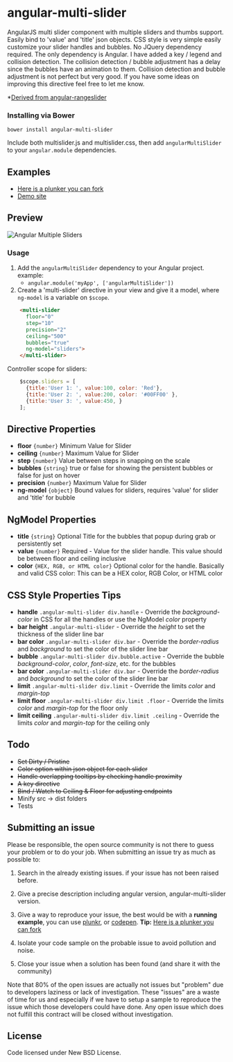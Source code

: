 angular-multi-slider
===================

AngularJS multi slider component with multiple sliders and thumbs support. Easily bind to 'value' and 'title' json objects. 
CSS style is very simple easily customize your slider handles and bubbles. No JQuery dependency required. The only dependency is Angular.
I have added a key / legend and collision detection. The collision detection / bubble adjustment has a delay since the bubbles 
have an animation to them. Collision detection and bubble adjustment is not perfect but very good. If you have some ideas on improving
this directive feel free to let me know.

*[Derived from angular-rangeslider](https://github.com/supertorio/angular-rangeslider-directive) 

### Installing via Bower
```
bower install angular-multi-slider
```
	
Include both multislider.js and multislider.css, then add `angularMultiSlider` to your `angular.module` dependencies.

## Examples

* [Here is a plunker you can fork](http://plnkr.co/edit/uTrlSK4R0iEhmg3mF2Cv?p=preview)
* [Demo site](http://keithfimreite.com/angular-multi-slider-directive.aspx)

## Preview

![Angular Multiple Sliders](http://keithfimreite.com/BlogFiles/keithfimreite/angular/multislider/angular-multiple-sliders.png)

### Usage

1. Add the `angularMultiSlider` dependency to your Angular project. example:
	* `angular.module('myApp', ['angularMultiSlider'])`	
2. Create a 'multi-slider' directive in your view and give it a model, where `ng-model` is a variable on `$scope`.
```html
    <multi-slider
      floor="0"
      step="10"
      precision="2"
      ceiling="500"
      bubbles="true"
      ng-model="sliders">
    </multi-slider>
```
Controller scope for sliders:
```js
    $scope.sliders = [
      {title:'User 1: ', value:100, color: 'Red'},
      {title:'User 2: ', value:200, color: '#00FF00' },
      {title:'User 3: ', value:450, }
    ];
```

## Directive Properties

* __floor__ `{number}` Minimum Value for Slider
* __ceiling__ `{number}` Maximum Value for Slider
* __step__ `{number}` Value between steps in snapping on the scale
* __bubbles__ `{string}` true or false for showing the persistent bubbles or false for just on hover
* __precision__ `{number}` Maximum Value for Slider
* __ng-model__ `{object}` Bound values for sliders, requires 'value' for slider and 'title' for bubble

## NgModel Properties

* __title__ `{string}` Optional Title for the bubbles that popup during grab or persistently set
* __value__ `{number}` Required - Value for the slider handle. This value should be between floor and ceiling inclusive
* __color__ `{HEX, RGB, or HTML color}` Optional color for the handle. Basically and valid CSS color: This can be a HEX color, RGB Color, or HTML color 

## CSS Style Properties Tips

* __handle__ `.angular-multi-slider div.handle` - Override the *background-color* in CSS for all the handles or use the NgModel *color* property  
* __bar height__ `.angular-multi-slider` - Override the *height* to set the thickness of the slider line bar
* __bar color__ `.angular-multi-slider div.bar` - Override the *border-radius* and *background* to set the color of the slider line bar
* __bubble__ `.angular-multi-slider div.bubble.active` - Override the bubble *background-color*, *color*, *font-size*, etc. for the bubbles
* __bar color__ `.angular-multi-slider div.bar` - Override the *border-radius* and *background* to set the color of the slider line bar
* __limit__ `.angular-multi-slider div.limit` - Override the limits *color* and *margin-top*
* __limit floor__ `.angular-multi-slider div.limit .floor` - Override the limits *color* and *margin-top* for the floor only
* __limit ceiling__ `.angular-multi-slider div.limit .ceiling` - Override the limits *color* and *margin-top* for the ceiling only


## Todo

* ~~Set Dirty / Pristine~~
* ~~Color option within json object for each slider~~
* ~~Handle overlapping tooltips by checking handle proximity~~
* ~~A key directive~~
* ~~Bind / Watch to Ceiling & Floor for adjusting endpoints~~
* Minify src -> dist folders
* Tests

## Submitting an issue

Please be responsible, the open source community is not there to guess your problem or to do your job. When submitting an issue try as much as possible to:

1. Search in the already existing issues. if your issue has not been raised before.

2. Give a precise description including angular version, angular-multi-slider version.

3. Give a way to reproduce your issue, the best would be with a <strong>running example</strong>, you can use [plunkr](http://plnkr.co/), or [codepen](http://codepen.io/). 
**Tip:** [Here is a plunker you can fork](http://plnkr.co/edit/uTrlSK4R0iEhmg3mF2Cv?p=preview)

4. Isolate your code sample on the probable issue to avoid pollution and noise.

5. Close your issue when a solution has been found (and share it with the community)

Note that 80% of the open issues are actually not issues but "problem" due to developers laziness or lack of investigation. These "issues" are a waste of time for us and especially if we have to setup a sample to reproduce the issue which those developers could have done. Any open issue which does not fulfill this contract will be closed without investigation.

## License

Code licensed under New BSD License.